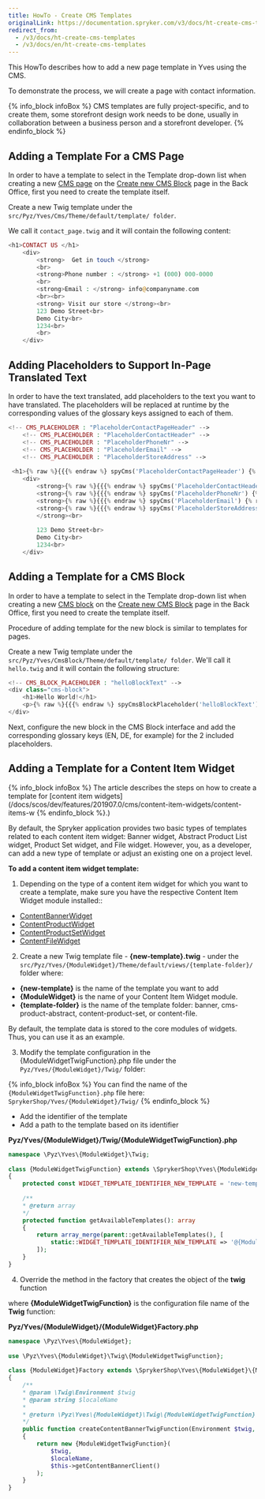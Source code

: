 ```yaml
---
title: HowTo - Create CMS Templates
originalLink: https://documentation.spryker.com/v3/docs/ht-create-cms-templates
redirect_from:
  - /v3/docs/ht-create-cms-templates
  - /v3/docs/en/ht-create-cms-templates
---
```


This HowTo describes how to add a new page template in Yves using the CMS. 

To demonstrate the process, we will create a page with contact information.

{% info_block infoBox %}
CMS templates are fully project-specific, and to create them, some storefront design work needs to be done, usually in collaboration between a business person and a storefront developer.
{% endinfo_block %}

## Adding a Template For a CMS Page

In order to have a template to select in the Template drop-down list when creating a new [CMS page](/docs/scos/dev/features/202001.0/cms/cms-page/cms-page) on the [Create new CMS Block](https://documentation.spryker.com/v4/docs/assigning-blocks-to-category-and-product-pages) page in the Back Office, first you need to create the template itself.
			
Create a new Twig template under the `src/Pyz/Yves/Cms/Theme/default/template/ folder`.  

We call it `contact_page.twig` and it will contain the following content:

```php
<h1>CONTACT US </h1>
    <div>
        <strong>  Get in touch </strong>
        <br>
        <strong>Phone number : </strong> +1 (000) 000-0000
        <br>
        <strong>Email : </strong> info@companyname.com
        <br><br>
        <strong> Visit our store </strong><br>
        123 Demo Street<br>
        Demo City<br>
        1234<br>
        <br>
    </div>
```
## Adding Placeholders to Support In-Page Translated Text
In order to have the text translated, add placeholders to the text you want to have translated. The placeholders will be replaced at runtime by the corresponding values of the glossary keys assigned to each of them.

```php
<!-- CMS_PLACEHOLDER : "PlaceholderContactPageHeader" -->
    <!-- CMS_PLACEHOLDER : "PlaceholderContactHeader" -->
    <!-- CMS_PLACEHOLDER : "PlaceholderPhoneNr" -->
    <!-- CMS_PLACEHOLDER : "PlaceholderEmail" -->
    <!-- CMS_PLACEHOLDER : "PlaceholderStoreAddress" -->
    
 <h1>{% raw %}{{{% endraw %} spyCms('PlaceholderContactPageHeader') {% raw %}}}{% endraw %} </h1>
    <div>
        <strong>{% raw %}{{{% endraw %} spyCms('PlaceholderContactHeader') {% raw %}}}{% endraw %} </strong> <br>
        <strong>{% raw %}{{{% endraw %} spyCms('PlaceholderPhoneNr') {% raw %}}}{% endraw %} </strong> +1 (000) 000-0000 <br>
        <strong>{% raw %}{{{% endraw %} spyCms('PlaceholderEmail') {% raw %}}}{% endraw %}  </strong> info@companyname.com <br>
        <strong>{% raw %}{{{% endraw %} spyCms('PlaceholderStoreAddress') {% raw %}}}{% endraw %}  
        </strong><br>
      
        123 Demo Street<br>
        Demo City<br>
        1234<br>
    </div>
```


## Adding a Template for a CMS Block
In order to have a template to select in the Template drop-down list when creating a new [CMS block](/docs/scos/dev/features/202001.0/cms/cms-block/cms-block) on the [Create new CMS Block](/docs/scos/dev/user-guides/202001.0/back-office-user-guide/content-management/blocks/creating-cms-bl) page in the Back Office, first you need to create the template itself.

Procedure of adding template for the new block is similar to templates for pages.

Create a new Twig template under the `src/Pyz/Yves/CmsBlock/Theme/default/template/ folder`. We'll call it `hello.twig` and it will contain the following structure:

```php
<!-- CMS_BLOCK_PLACEHOLDER : "helloBlockText" -->
<div class="cms-block">
	<h1>Hello World!</h1>
	<p>{% raw %}{{{% endraw %} spyCmsBlockPlaceholder('helloBlockText') | raw {% raw %}}}{% endraw %}</p>
</div>	
```

Next, configure the new block in the CMS Block interface and add the corresponding glossary keys (EN, DE, for example) for the 2 included placeholders.
    
## Adding a Template for a Content Item Widget
    
{% info_block infoBox %}
The article describes the steps on how to create a template for [content item widgets](/docs/scos/dev/features/201907.0/cms/content-item-widgets/content-items-w
{% endinfo_block %}.)
    
By default, the Spryker application provides two basic types of templates related to each content item widget: Banner widget, Abstract Product List widget, Product Set widget, and File widget. However, you, as a developer, can add a new type of template or adjust an existing one on a project level.
    
**To add a content item widget template:**
    
1. Depending on the type of a content item widget for which you want to create a template, make sure you have the respective Content Item Widget module installed::
* [ContentBannerWidget](https://github.com/spryker-shop/content-banner-widget)
* [ContentProductWidget](https://github.com/spryker-shop/content-product-widget)
* [ContentProductSetWidget](https://github.com/spryker-shop/content-product-set-widget)
* [ContentFileWidget](https://github.com/spryker-shop/content-file-widget)

2. Create a new Twig template file - **{new-template}.twig** - under the `src/Pyz/Yves/{ModuleWidget}/Theme/default/views/{template-folder}/` folder where:

* **{new-template}** is the name of the template you want to add
* **{ModuleWidget}** is the name of your Content Item Widget module.
* **{template-folder}** is the name of the template folder: banner, cms-product-abstract, content-product-set, or content-file.

By default, the template data is stored to the core modules of widgets. Thus, you can use it as an example.
    
3. Modify the template configuration in the {ModuleWidgetTwigFunction}.php file under the `Pyz/Yves/{ModuleWidget}/Twig/` folder:

{% info_block infoBox %}
You can find the name of the `{ModuleWidgetTwigFunction}.php` file here: `SprykerShop/Yves/{ModuleWidget}/Twig/`
{% endinfo_block %}

* Add the identifier of the template
* Add a path to the template based on its identifier

**Pyz/Yves/{ModuleWidget}/Twig/{ModuleWidgetTwigFunction}.php**
    
```php
namespace \Pyz\Yves\{ModuleWidget}\Twig;
 
class {ModuleWidgetTwigFunction} extends \SprykerShop\Yves\{ModuleWidget}\Twig\{ModuleWidgetTwigFunction}
{
    protected const WIDGET_TEMPLATE_IDENTIFIER_NEW_TEMPLATE = 'new-template';
     
    /**
    * @return array
    */
    protected function getAvailableTemplates(): array
    {
        return array_merge(parent::getAvailableTemplates(), [
            static::WIDGET_TEMPLATE_IDENTIFIER_NEW_TEMPLATE => '@{ModuleWidget}/views/{template-folder}/{new-template}.twig',
        ]);
    }
}
```
    
4. Override the method in the factory that creates the object of the **twig** function 

where **{ModuleWidgetTwigFunction}** is the configuration file name of the **Twig** function:
    
**Pyz/Yves/{ModuleWidget}/{ModuleWidget}Factory.php**
    
```php
namespace \Pyz\Yves\{ModuleWidget};
 
use \Pyz\Yves\{ModuleWidget}\Twig\{ModuleWidgetTwigFunction};
 
class {ModuleWidget}Factory extends \SprykerShop\Yves\{ModuleWidget}\{ModuleWidget}Factory
{
    /**
    * @param \Twig\Environment $twig
    * @param string $localeName
    *
    * @return \Pyz\Yves\{ModuleWidget}\Twig\{ModuleWidgetTwigFunction}
    */
    public function createContentBannerTwigFunction(Environment $twig, string $localeName): \SprykerShop\Yves\{ModuleWidget}\Twig\{ModuleWidgetTwigFunction}
    {
        return new {ModuleWidgetTwigFunction}(
            $twig,
            $localeName,
            $this->getContentBannerClient()
        );
    }
}
```
